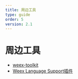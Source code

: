 ```yaml
---
title: 周边工具 
type: guide
order: 5
version: 2.1
---
```


# 周边工具  

- [weex-toolkit](./toolkit.html)
- [Weex Language Support插件](./plugin.html)
